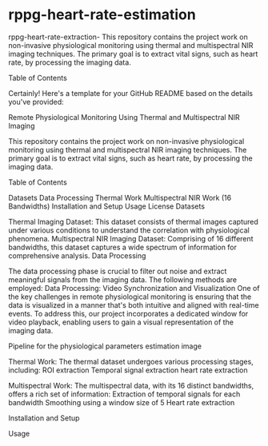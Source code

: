 # rppg-heart-rate-estimation
rppg-heart-rate-extraction-
This repository contains the project work on non-invasive physiological monitoring using thermal and multispectral NIR imaging techniques. The primary goal is to extract vital signs, such as heart rate, by processing the imaging data.

Table of Contents

Certainly! Here's a template for your GitHub README based on the details you've provided:

Remote Physiological Monitoring Using Thermal and Multispectral NIR Imaging

This repository contains the project work on non-invasive physiological monitoring using thermal and multispectral NIR imaging techniques. The primary goal is to extract vital signs, such as heart rate, by processing the imaging data.

Table of Contents

Datasets Data Processing Thermal Work Multispectral NIR Work (16 Bandwidths) Installation and Setup Usage License Datasets

Thermal Imaging Dataset: This dataset consists of thermal images captured under various conditions to understand the correlation with physiological phenomena. Multispectral NIR Imaging Dataset: Comprising of 16 different bandwidths, this dataset captures a wide spectrum of information for comprehensive analysis. Data Processing

The data processing phase is crucial to filter out noise and extract meaningful signals from the imaging data. The following methods are employed: Data Processing: Video Synchronization and Visualization One of the key challenges in remote physiological monitoring is ensuring that the data is visualized in a manner that's both intuitive and aligned with real-time events. To address this, our project incorporates a dedicated window for video playback, enabling users to gain a visual representation of the imaging data.

Pipeline for the physiological parameters estimation image

Thermal Work: The thermal dataset undergoes various processing stages, including: ROI extraction Temporal signal extraction heart rate extraction

Multispectral Work: The multispectral data, with its 16 distinct bandwidths, offers a rich set of information: Extraction of temporal signals for each bandwidth Smoothing using a window size of 5 Heart rate extraction

Installation and Setup

Usage
